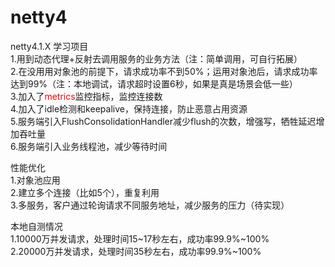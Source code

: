 # netty4
netty4.1.X 学习项目<br/>
1.用到动态代理+反射去调用服务的业务方法（注：简单调用，可自行拓展）<br/>
2.在没用用对象池的前提下，请求成功率不到50%；运用对象池后，请求成功率达到99%（注：本地调试，请求超时设置6秒，如果是真是场景会低一些）<br/>
3.加入了<span style="color:red">metrics</span>监控指标，监控连接数<br/>
4.加入了idle检测和keepalive，保持连接，防止恶意占用资源<br/>
5.服务端引入FlushConsolidationHandler减少flush的次数，增强写，牺牲延迟增加吞吐量<br/>
6.服务端引入业务线程池，减少等待时间<br/>

性能优化<br/>
1.对象池应用<br/>
2.建立多个连接（比如5个），重复利用<br/>
3.多服务，客户通过轮询请求不同服务地址，减少服务的压力（待实现）<br/>

本地自测情况<br/>
1.10000万并发请求，处理时间15~17秒左右，成功率99.9%~100%<br/>
2.20000万并发请求，处理时间35秒左右，成功率99.9%~100%

